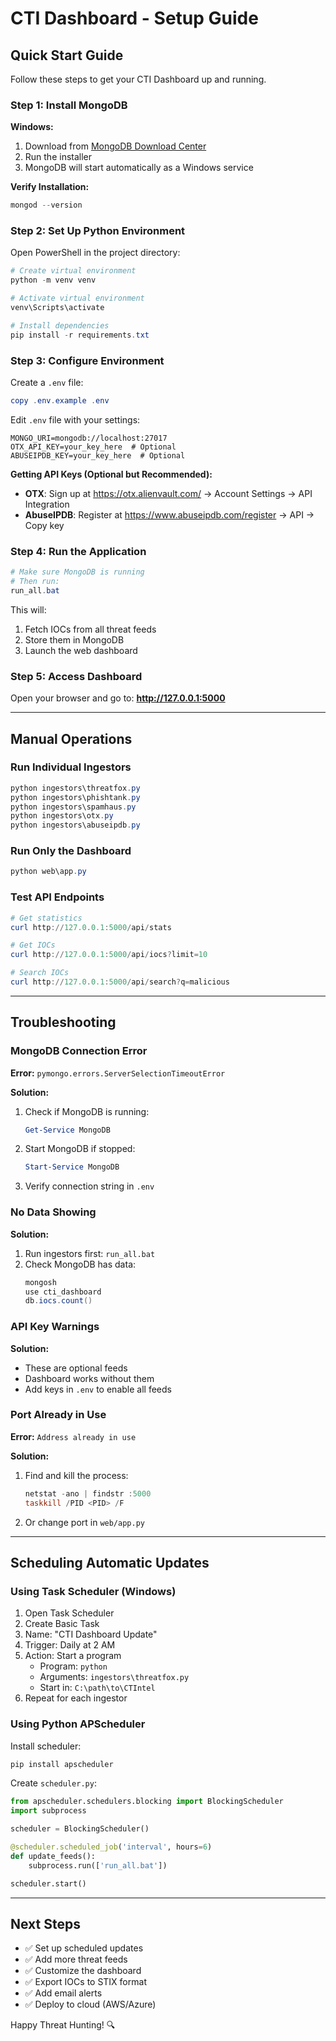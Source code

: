 # CTI Dashboard - Setup Guide

## Quick Start Guide

Follow these steps to get your CTI Dashboard up and running.

### Step 1: Install MongoDB

**Windows:**
1. Download from [MongoDB Download Center](https://www.mongodb.com/try/download/community)
2. Run the installer
3. MongoDB will start automatically as a Windows service

**Verify Installation:**
```powershell
mongod --version
```

### Step 2: Set Up Python Environment

Open PowerShell in the project directory:

```powershell
# Create virtual environment
python -m venv venv

# Activate virtual environment
venv\Scripts\activate

# Install dependencies
pip install -r requirements.txt
```

### Step 3: Configure Environment

Create a `.env` file:

```powershell
copy .env.example .env
```

Edit `.env` file with your settings:
```
MONGO_URI=mongodb://localhost:27017
OTX_API_KEY=your_key_here  # Optional
ABUSEIPDB_KEY=your_key_here  # Optional
```

**Getting API Keys (Optional but Recommended):**
- **OTX**: Sign up at https://otx.alienvault.com/ → Account Settings → API Integration
- **AbuseIPDB**: Register at https://www.abuseipdb.com/register → API → Copy key

### Step 4: Run the Application

```powershell
# Make sure MongoDB is running
# Then run:
run_all.bat
```

This will:
1. Fetch IOCs from all threat feeds
2. Store them in MongoDB
3. Launch the web dashboard

### Step 5: Access Dashboard

Open your browser and go to:
**http://127.0.0.1:5000**

---

## Manual Operations

### Run Individual Ingestors

```powershell
python ingestors\threatfox.py
python ingestors\phishtank.py
python ingestors\spamhaus.py
python ingestors\otx.py
python ingestors\abuseipdb.py
```

### Run Only the Dashboard

```powershell
python web\app.py
```

### Test API Endpoints

```powershell
# Get statistics
curl http://127.0.0.1:5000/api/stats

# Get IOCs
curl http://127.0.0.1:5000/api/iocs?limit=10

# Search IOCs
curl http://127.0.0.1:5000/api/search?q=malicious
```

---

## Troubleshooting

### MongoDB Connection Error

**Error:** `pymongo.errors.ServerSelectionTimeoutError`

**Solution:**
1. Check if MongoDB is running:
   ```powershell
   Get-Service MongoDB
   ```
2. Start MongoDB if stopped:
   ```powershell
   Start-Service MongoDB
   ```
3. Verify connection string in `.env`

### No Data Showing

**Solution:**
1. Run ingestors first: `run_all.bat`
2. Check MongoDB has data:
   ```powershell
   mongosh
   use cti_dashboard
   db.iocs.count()
   ```

### API Key Warnings

**Solution:**
- These are optional feeds
- Dashboard works without them
- Add keys in `.env` to enable all feeds

### Port Already in Use

**Error:** `Address already in use`

**Solution:**
1. Find and kill the process:
   ```powershell
   netstat -ano | findstr :5000
   taskkill /PID <PID> /F
   ```
2. Or change port in `web/app.py`

---

## Scheduling Automatic Updates

### Using Task Scheduler (Windows)

1. Open Task Scheduler
2. Create Basic Task
3. Name: "CTI Dashboard Update"
4. Trigger: Daily at 2 AM
5. Action: Start a program
   - Program: `python`
   - Arguments: `ingestors\threatfox.py`
   - Start in: `C:\path\to\CTIntel`
6. Repeat for each ingestor

### Using Python APScheduler

Install scheduler:
```powershell
pip install apscheduler
```

Create `scheduler.py`:
```python
from apscheduler.schedulers.blocking import BlockingScheduler
import subprocess

scheduler = BlockingScheduler()

@scheduler.scheduled_job('interval', hours=6)
def update_feeds():
    subprocess.run(['run_all.bat'])

scheduler.start()
```

---

## Next Steps

- ✅ Set up scheduled updates
- ✅ Add more threat feeds
- ✅ Customize the dashboard
- ✅ Export IOCs to STIX format
- ✅ Add email alerts
- ✅ Deploy to cloud (AWS/Azure)

Happy Threat Hunting! 🔍
